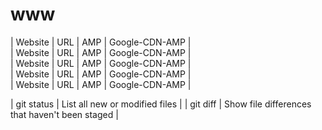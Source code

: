 # www

| Website | URL  | AMP | Google-CDN-AMP |  
| Website | URL  | AMP | Google-CDN-AMP |  
| Website | URL  | AMP | Google-CDN-AMP |  
| Website | URL  | AMP | Google-CDN-AMP |  
| Website | URL  | AMP | Google-CDN-AMP |  


| git status | List all new or modified files |
| git diff | Show file differences that haven't been staged |

